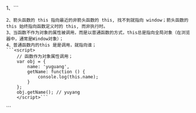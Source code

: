 1、``` <script>
    // 类上面的箭头函数 和 对象上面的箭头函数的结果不同；
    class Person {
     log = () => {
       console.log(this);
      }
    }
    // Person类通过new 实例后，他的this 指向了 实例；
    // 对象上的箭头函数，则指向的不一定是这个对象；
    var obj = {
     log: () => {
       console.log(this);
      }
    }
    obj.log(); // 此时this 指向的是 window；
  </script>
```
2、箭头函数的 this 指向最近的非箭头函数的 this, 找不到就指向 window；箭头函数的 this 始终指向函数定义时的 this, 而非执行时。
3、当函数不作为对象的属性被调用，而是以普通函数的方式，this总是指向全局对象（在浏览器中，通常是Window对象）；
4、普通函数内的this 是是调用，就指向谁；
```<script>
    // 函数作为对象属性调用；
    var obj = {
        name: 'yuguang',
        getName: function () {
            console.log(this.name);
        }
    };
    obj.getName(); // yuyang
    </script>```
```
  <script>
    // 函数以普通函数的方式调用；
    window.name = 'yuguang';
    var getName = function () {
        var name = '王二小';
        console.log(name); // 王二小
        console.log(this.name); // 严格模式下 报错； Uncaught TypeError: Cannot read properties of undefined (reading 'name')
    };
    getName(); // yuguang； 
</script>```